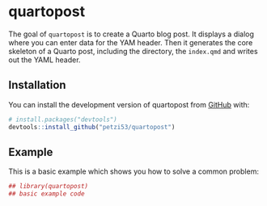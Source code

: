 
<!-- README.md is generated from README.Rmd. Please edit that file -->

# quartopost

<!-- badges: start -->
<!-- badges: end -->

The goal of `quartopost` is to create a Quarto blog post. It displays a
dialog where you can enter data for the YAM header. Then it generates
the core skeleton of a Quarto post, including the directory, the
`index.qmd` and writes out the YAML header.

## Installation

You can install the development version of quartopost from
[GitHub](https://github.com/) with:

``` r
# install.packages("devtools")
devtools::install_github("petzi53/quartopost")
```

## Example

This is a basic example which shows you how to solve a common problem:

``` r
## library(quartopost)
## basic example code
```
